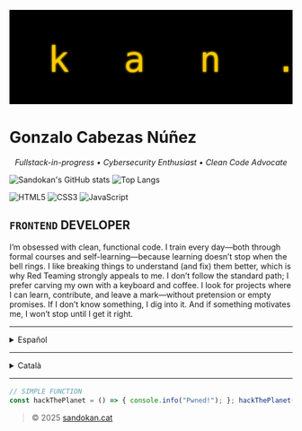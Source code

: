 ![Header](./sandokanCat.svg)

# Gonzalo Cabezas Núñez

<p align="center">
  <i>Fullstack-in-progress • Cybersecurity Enthusiast • Clean Code Advocate</i>
</p>

![Sandokan's GitHub stats](https://github-readme-stats.vercel.app/api?username=sandokanCat&show_icons=true&theme=radical)
![Top Langs](https://github-readme-stats.vercel.app/api/top-langs/?username=sandokanCat&layout=compact&theme=radical)

![HTML5](https://img.shields.io/badge/HTML5-E34F26?style=for-the-badge&logo=html5&logoColor=white)
![CSS3](https://img.shields.io/badge/CSS3-1572B6?style=for-the-badge&logo=css3&logoColor=white)
![JavaScript](https://img.shields.io/badge/JavaScript-F7DF1E?style=for-the-badge&logo=javascript&logoColor=black)

## `FRONTEND` DEVELOPER

I’m obsessed with clean, functional code. I train every day—both through formal courses and self-learning—because learning doesn’t stop when the bell rings. I like breaking things to understand (and fix) them better, which is why Red Teaming strongly appeals to me. I don’t follow the standard path; I prefer carving my own with a keyboard and coffee. I look for projects where I can learn, contribute, and leave a mark—without pretension or empty promises. If I don’t know something, I dig into it. And if something motivates me, I won’t stop until I get it right.

---

<details>
<summary>Español</summary>
  
## DESARROLLADOR `FRONTEND`

Me obsesiona el código limpio y funcional. Me formo a diario, tanto en academias como por libre, porque el conocimiento no se acaba cuando suena el timbre. Me gusta romper cosas para entenderlas (y arreglarlas mejor), por eso el Red Team me llama fuerte. No sigo el camino estándar; prefiero trazar el mío con teclado y café. Busco proyectos donde pueda aprender, aportar y dejar huella, sin postureos ni promesas vacías. Si algo no lo sé, lo investigo. Y si algo me motiva, no paro hasta hacerlo bien.

</details>

---

<details>
<summary>Català</summary>

## DESENVOLUPADOR `FRONTEND`

M'obsesiona el codi net i funcional. Em formo a diari, tant en academies com per lliure, perquè el coneixement no s'acaba quan sona el timbre. M'agrada trencar coses per entendre-les (i arreglar-les millor), per això el Red Team em crida fort. No segueixo el camí estàndard; prefereixo traçar el meu amb teclat i cafè. Busco projectes on pugui aprendre, aportar i deixar empremta, sense postureigs ni promeses buides. Si no sé alguna cosa, la investigo. I si alguna cosa em motiva, no paro fins a fer-ho bé.

</details>

---

```js
// SIMPLE FUNCTION
const hackThePlanet = () => { console.info("Pwned!"); }; hackThePlanet();
```

> &copy; 2025 [sandokan.cat](https://sandokan.cat)

